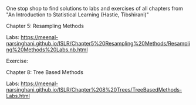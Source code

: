 One stop shop to find solutions to labs and exercises of all chapters from "An Introduction to Statistical Learning (Hastie, Tibshirani)"

Chapter 5: Resampling Methods

Labs: https://meenal-narsinghani.github.io/ISLR/Chapter5%20Resampling%20Methods/Resampling%20Methods%20Labs.nb.html

Exercise: 

Chapter 8: Tree Based Methods

Labs: https://meenal-narsinghani.github.io/ISLR/Chapter%208%20Trees/TreeBasedMethods-Labs.html

